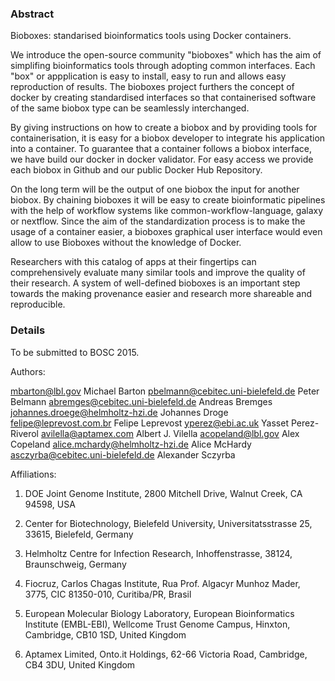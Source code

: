 ### Abstract

Bioboxes: standarised bioinformatics tools using Docker containers.

We introduce the open-source community "bioboxes" which has the aim of simplifing bioinformatics tools through adopting common interfaces. Each "box" or appplication is easy to
install, easy to run and allows easy reproduction of results. 
The bioboxes project furthers the concept of docker by creating standardised interfaces so that containerised software of the same biobox type can be seamlessly interchanged.

By giving instructions on how to create a biobox and by providing tools for containerisation, 
it is easy for a biobox developer to integrate his application into a
container. To guarantee that a container follows a biobox interface, we
have build our docker in docker validator. For easy access we provide each biobox in
Github and our public Docker Hub Repository.

On the long term will be the output of one biobox the input for another biobox. By
chaining bioboxes it will be easy to create bioinformatic pipelines with the help
of workflow systems like common-workflow-language, galaxy or nextflow.
Since the aim of the standardization process is to make the usage of a container
easier, a bioboxes graphical user interface would even allow to use Bioboxes
without the knowledge of Docker.

Researchers with this catalog of apps at their fingertips can comprehensively
evaluate many similar tools and improve the quality of their research. 
A system of well-defined bioboxes is an important step towards the making provenance easier and research more shareable and reproducible.

### Details

To be submitted to BOSC 2015.

Authors:

mbarton@lbl.gov Michael Barton
pbelmann@cebitec.uni-bielefeld.de Peter Belmann
abremges@cebitec.uni-bielefeld.de Andreas Bremges
johannes.droege@helmholtz-hzi.de Johannes Droge
felipe@leprevost.com.br Felipe Leprevost
yperez@ebi.ac.uk Yasset Perez-Riverol
avilella@aptamex.com Albert J. Vilella
acopeland@lbl.gov Alex Copeland
alice.mchardy@helmholtz-hzi.de Alice McHardy
asczyrba@cebitec.uni-bielefeld.de Alexander Sczyrba

Affiliations:

1. DOE Joint Genome Institute, 2800 Mitchell Drive, Walnut Creek, CA 94598, USA

2. Center for Biotechnology, Bielefeld University, Universitatsstrasse 25, 33615, Bielefeld, Germany

3. Helmholtz Centre for Infection Research, Inhoffenstrasse, 38124, Braunschweig, Germany

4. Fiocruz, Carlos Chagas Institute, Rua Prof. Algacyr Munhoz Mader, 3775, CIC 81350-010, Curitiba/PR, Brasil

5. European Molecular Biology Laboratory, European Bioinformatics Institute (EMBL-EBI), Wellcome Trust Genome Campus, Hinxton, Cambridge, CB10 1SD, United Kingdom

6. Aptamex Limited, Onto.it Holdings, 62-66 Victoria Road, Cambridge, CB4 3DU, United Kingdom
